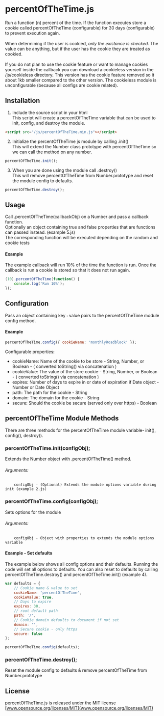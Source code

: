 # percentOfTheTime.js
Run a function (n) percent of the time. If the function executes store a cookie called percentOfTheTime (configurable) for 30 days (configurable) to prevent execution again. <br>
<br>
When determining if the user is cookied, <em>only the existance is checked</em>. The value can be anything, but if the user has the cookie they are treated as cookied. <br> 
<br>
If you do not plan to use the cookie feature or want to manage cookies yourself inside the callback you can download a cookieless version in the /js/cookieless directory.  This version has the cookie feature removed so it about 1kb smaller compared to the other version. The cookieless module is unconfigurable (because all configs are cookie related).

## Installation
1. Include the source script in your html <br>
This script will create a percentOfTheTime variable that can be used to init, config, and destroy the module.
```html
<script src="/js/percentOfTheTime.min.js"></script>
```

2. Initialize the percentOfTheTime js module by calling .init()<br>
This will extend the Number class prototype with percentOfTheTime so we can call the method on any number.
```js
percentOfTheTime.init();
```

3. When you are done using the module call .destroy()<br>
This will remove percentOfTheTime from Number.prototype and reset the module config to defaults. 
```js
percentOfTheTime.destroy();
```

## Usage
Call .percentOfTheTime(callbackObj) on a Number and pass a callback function. <br>
    Optionally an object containing true and false properties that are functions can passed instead.  (example 5.js)<br>
    The corresponding function will be executed depending on the random and cookie tests

#### Example
The example callback will run 10% of the time the function is run.
Once the callback is run a cookie is stored so that it does not run again.
```js
(10).percentOfTheTime(function() {
    console.log('Run 10%');
});
```


## Configuration
Pass an object containing key : value pairs to the percentOfTheTime module config method.

#### Example
```js
percentOfTheTime.config({ cookieName: 'monthlyRoadblock' });
```

Configurable properties: <br>
* cookieName: Name of the cookie to be store - String, Number, or Boolean - ( converted toString() via concatenation )
* cookieValue: The value of the store cookie - String, Number, or Boolean - ( converted toString() via concatenation )
* expires: Number of days to expire in or date of expiration if Date object - Number or Date Object
* path: The path for the cookie - String
* domain: The domain for the cookie - String
* secure: Should the cookie be secure (served only over https) - Boolean


## percentOfTheTime Module Methods
There are three methods for the percentOfTheTime module variable- init(), config(), destroy().

### percentOfTheTime.init(configObj);
Extends the Number object with .percentOfTheTime() method.
###### Arguments: <br>
        configObj - (Optional) Extends the module options variable during init (example 2.js)
                
### percentOfTheTime.config(configObj);
Sets options for the module
###### Arguments: <br>
        configObj - Object with properties to extends the module options variable
#### Example - Set defaults
The example below shows all config options and their defaults.  Running the code will set all options to defaults.  You can also reset to defaults by calling percentOfTheTime.destroy() and percentOfTheTime.init()  (example 4).
 
```js
var defaults = {
    // Cookie name & value to set
    cookieName: 'percentOfTheTime',
    cookieValue: true,
    // Days to expire
    expires: 30,
    // root default path
    path: '/',
    // Cookie domain defaults to document if not set
    domain: '',
    // Secure cookie - only https
    secure: false
};

percentOfTheTime.config(defaults);
```

### percentOfTheTime.destroy();
Reset the module config to defaults & remove percentOfTheTime from Number.prototype

## License 
percentOfTheTime.js is released under the MIT license <br>
[www.opensource.org/licenses/MIT](www.opensource.org/licenses/MIT)
